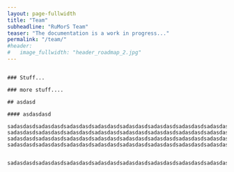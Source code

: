 ```yaml
---
layout: page-fullwidth
title: "Team"
subheadline: "RuMorS Team"
teaser: "The documentation is a work in progress..."
permalink: "/team/"
#header:
#   image_fullwidth: "header_roadmap_2.jpg"
---
```


<div class="row">
<div class="medium-8 medium-pull-4 columns" markdown="1">

    ### Stuff...

    ### more stuff....

    ## asdasd

    #### asdasdasd

    sadasdasdsadasdasdsadasdasdsadasdasdsadasdasdsadasdasdsadasdasdsadasdasdsadasdasd
    sadasdasdsadasdasdsadasdasdsadasdasdsadasdasdsadasdasdsadasdasdsadasdasdsadasdasd
    sadasdasdsadasdasdsadasdasdsadasdasdsadasdasdsadasdasdsadasdasdsadasdasdsadasdasd
    sadasdasdsadasdasdsadasdasdsadasdasdsadasdasdsadasdasdsadasdasdsadasdasdsadasdasd

    
    sadasdasdsadasdasdsadasdasdsadasdasdsadasdasdsadasdasdsadasdasdsadasdasdsadasdasd



</div><!-- /.medium-8.columns -->
</div><!-- /.row -->